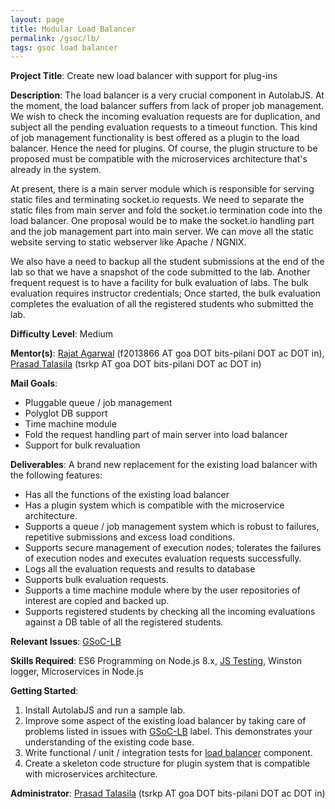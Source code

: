 ```yaml
---
layout: page
title: Modular Load Balancer
permalink: /gsoc/lb/
tags: gsoc load balancer
---
```

**Project Title**: Create new load balancer with support for plug-ins

**Description**: The load balancer is a very crucial component in AutolabJS. At the moment, the load balancer suffers from lack of proper job management. We wish to check the incoming evaluation requests are for duplication, and subject all the pending evaluation requests to a timeout function. This kind of job management functionality is best offered as a plugin to the load balancer. Hence the need for plugins. Of course, the plugin structure to be proposed must be compatible with the microservices architecture that's already in the system.

At present, there is a main server module which is responsible for serving static files and terminating socket.io requests. We need to separate the static files from main server and fold the socket.io termination code into the load balancer. One proposal would be to make the socket.io handling part and the job management part into main server. We can move all the static website serving to static webserver like Apache / NGNIX.

We also have a need to backup all the student submissions at the end of the lab so that we have a snapshot of the code submitted to the lab. Another frequent request is to have a facility for bulk evaluation of labs. The bulk evaluation requires instructor credentials; Once started, the bulk evaluation completes the evaluation of all the registered students who submitted the lab.

**Difficulty Level**: Medium

**Mentor(s)**: [Rajat Agarwal](https://rajat503.github.io/) (f2013866 AT goa DOT bits-pilani DOT ac DOT in), [Prasad Talasila](https://github.com/prasadtalasila) (tsrkp AT goa DOT bits-pilani DOT ac DOT in)

**Mail Goals**:
* Pluggable queue / job management
* Polyglot DB support
* Time machine module
* Fold the request handling part of main server into load balancer
* Support for bulk revaluation

**Deliverables**: A brand new replacement for the existing load balancer with the following features:
* Has all the functions of the existing load balancer
* Has a plugin system which is compatible with the microservice architecture.
* Supports a queue / job management system which is robust to failures, repetitive submissions and excess load conditions.
* Supports secure management of execution nodes; tolerates the failures of execution nodes and executes evaluation requests successfully.
* Logs all the evaluation requests and results to database
* Supports bulk evaluation requests.
* Supports a time machine module where by the user repositories of interest are copied and backed up.
* Supports registered students by checking all the incoming evaluations against a DB table of all the registered students.

**Relevant Issues**: [GSoC-LB](https://github.com/AutolabJS/AutolabJS/labels/GSoC-LB)

**Skills Required**: ES6 Programming on Node.js 8.x, [JS Testing](https://github.com/AutolabJS/AutolabJS/wiki/Testing), Winston logger, Microservices in Node.js

**Getting Started**:
1. Install AutolabJS and run a sample lab.
1. Improve some aspect of the existing load balancer by taking care of problems listed in issues with [GSoC-LB](https://github.com/AutolabJS/AutolabJS/labels/GSoC-LB) label. This demonstrates your understanding of the existing code base.
1. Write functional / unit / integration tests for [load balancer](https://github.com/AutolabJS/AutolabJS/tree/master/load_balancer) component.
1. Create a skeleton code structure for plugin system that is compatible with microservices architecture.


**Administrator**: [Prasad Talasila](http://prasad.talasila.in) (tsrkp AT goa DOT bits-pilani DOT ac DOT in)
